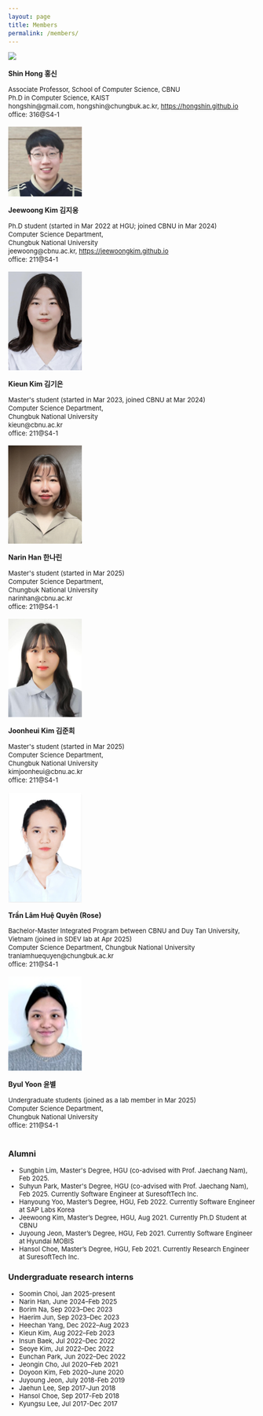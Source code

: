 ```yaml
---
layout: page
title: Members
permalink: /members/
---
```


<img src="https://hongshin.github.io/assets/img/shin.jpg" width="150"/>

**Shin Hong  홍신** <br>

<font size=2>
Associate Professor, School of Computer Science, CBNU <br>
Ph.D in Computer Science, KAIST <br>
hongshin@gmail.com, hongshin@chungbuk.ac.kr,  <a href="http://hongshin.github.io">https://hongshin.github.io</a> <br/>
office: 316@S4-1
</font>
<br/> <br/>

<img src="/public/img/jeewoong.jpg" width="150"/>

**Jeewoong Kim 김지웅** <br>

<font size=2>
Ph.D student (started in Mar 2022 at HGU; joined CBNU in Mar 2024) <br>
Computer Science Department, <br>
Chungbuk National University <br>
jeewoong@cbnu.ac.kr, <a href="https://jeewoongkim.github.io">https://jeewoongkim.github.io</a><br/>
office: 211@S4-1
</font>
<br/> <br/>

<img src="/public/img/kieun.jpg" width=150 />

**Kieun Kim 김기은** <br>

<font size=2>
Master's student (started in Mar 2023, joined CBNU at Mar 2024) <br>
Computer Science Department, <br/>
Chungbuk National University <br/>
kieun@cbnu.ac.kr <br/>
office: 211@S4-1
</font>
<br/> <br/>

<img src="/public/img/narin.jpg" width=150 />

**Narin Han 한나린** <br>

<font size=2>
Master's student (started in Mar 2025) <br>
Computer Science Department, <br/>
Chungbuk National University <br/>
narinhan@cbnu.ac.kr <br/>
office: 211@S4-1
</font>
<br/><br/>

<img src="/public/img/junhee.jpg" width=150 />

**Joonheui Kim 김준희** <br>

<font size=2>
Master's student (started in Mar 2025) <br>
Computer Science Department, <br/>
Chungbuk National University <br/>
kimjoonheui@cbnu.ac.kr <br/>
office: 211@S4-1
</font>
<br/><br/>


<img src="/public/img/rose.png" width=150/>

**Trần Lâm Huệ Quyên (Rose)** <br>

<font size=2>
Bachelor-Master Integrated Program between CBNU and Duy Tan University, Vietnam (joined in SDEV lab at Apr 2025) <br>
Computer Science Department, Chungbuk National University <br/>
tranlamhuequyen@chungbuk.ac.kr<br/>
office: 211@S4-1
</font>
<br/><br/>


<img src="/public/img/byul.jpg" width=150 />

**Byul Yoon 윤별** <br>

<font size=2>
Undergraduate students (joined as a lab member in Mar 2025) <br>
Computer Science Department, <br/>
Chungbuk National University <br/>
office: 211@S4-1
</font>
<br/><br/>


### Alumni ###

<font size=2>
<ul>
<li>Sungbin Lim, Master's Degree, HGU (co-advised with Prof. Jaechang Nam), Feb 2025.</li>
<li>Suhyun Park, Master's Degree, HGU (co-advised with Prof. Jaechang Nam), Feb 2025. Currently Software Engineer at SuresoftTech Inc.</li>
<li>Hanyoung Yoo, Master’s Degree, HGU, Feb 2022. Currently Software Engineer at SAP Labs Korea</li>
<li>Jeewoong Kim, Master’s Degree, HGU, Aug 2021. Currently Ph.D Student at CBNU</li>
<li>Juyoung Jeon, Master’s Degree, HGU, Feb 2021. Currently Software Engineer at Hyundai MOBIS</li>
<li>Hansol Choe, Master’s Degree, HGU, Feb 2021. Currently Research Engineer at SuresoftTech Inc.</li>
</ul>
</font>


### Undergraduate research interns ###

<font size=2>
<ul>
<li>Soomin Choi, Jan 2025-present</li>
<li>Narin Han, June 2024–Feb 2025</li>
<li>Borim Na, Sep 2023–Dec 2023</li>
<li>Haerim Jun, Sep 2023–Dec 2023</li>
<li>Heechan Yang, Dec 2022–Aug 2023</li>
<li>Kieun Kim, Aug 2022–Feb 2023</li>
<li>Insun Baek, Jul 2022–Dec 2022</li>
<li>Seoye Kim, Jul 2022–Dec 2022</li>
<li>Eunchan Park, Jun 2022–Dec 2022</li>
<li>Jeongin Cho, Jul 2020–Feb 2021</li>
<li>Doyoon Kim, Feb 2020–June 2020</li>
<li>Juyoung Jeon, July 2018-Feb 2019</li>
<li>Jaehun Lee, Sep 2017-Jun 2018</li>
<li>Hansol Choe, Sep 2017-Feb 2018</li>
<li>Kyungsu Lee, Jul 2017-Dec 2017</li>
</ul>

</font>

